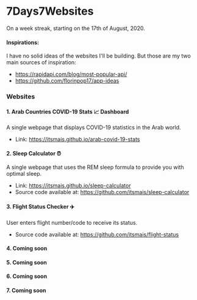 # 7Days7Websites
On a week streak, starting on the 17th of August, 2020.
#### Inspirations:
I have no solid ideas of the websites I'll be building. But those are my two main sources of inspiration:
- https://rapidapi.com/blog/most-popular-api/
- https://github.com/florinpop17/app-ideas

### Websites
#### 1. Arab Countries COVID-19 Stats :chart_with_upwards_trend: Dashboard
A single webpage that displays COVID-19 statistics in the Arab world.
- Link: https://itsmais.github.io/arab-covid-19-stats
#### 2. Sleep Calculator :alarm_clock:
A single webpage that uses the REM sleep formula to provide you with optimal sleep.
- Link: https://itsmais.github.io/sleep-calculator
- Source code available at: https://github.com/itsmais/sleep-calculator
#### 3. Flight Status Checker :airplane:
User enters flight number/code to receive its status.
- Source code available at: https://github.com/itsmais/flight-status
#### 4. Coming soon
#### 5. Coming soon
#### 6. Coming soon
#### 7. Coming soon
